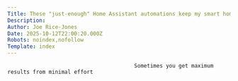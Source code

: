 ```yaml
---
Title: These "just-enough" Home Assistant automations keep my smart home ticking
Description: 
Author: Joe Rice-Jones
Date: 2025-10-12T22:00:20.000Z
Robots: noindex,nofollow
Template: index
---
```


                                            Sometimes you get maximum results from minimal effort
                                        